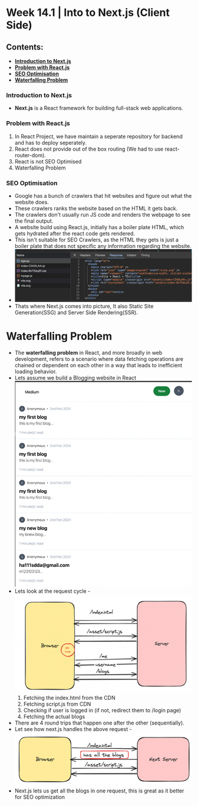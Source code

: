 # Week 14.1 | Into to Next.js (Client Side)

## Contents:
- [**Introduction to Next.js**](#introduction-to-nextjs)
- [**Problem with React.js**](#problem-with-reactjs)
- [**SEO Optimisation**](#seo-optimisation)
- [**Waterfalling Problem**](#waterfalling-problem)


### Introduction to Next.js
- **Next.js** is a React framework for building full-stack web applications. 

### Problem with React.js
1. In React Project, we have maintain a seperate repository for backend and has to deploy seperately.
2. React does not provide out of the box routing (We had to use react-router-dom).
3. React is not SEO Optimised
4. Waterfalling Problem

### SEO Optimisation
- Google has a bunch of crawlers that hit websites and figure out what the website does.
- These crawlers ranks the website based on the HTML it gets back.
- The crawlers don't usually run JS code and renders the webpage to see the final output.
- A website build using React.js, initially has a boiler plate HTML, which gets hydrated after the react code gets rendered.
- This isn't suitable for SEO Crawlers, as the HTML they gets is just a boiler plate that does not specific any information regarding the website.
- ![](images/seo.png)
- Thats where Next.js comes into picture, It also Static Site Generation(SSG) and Server Side Rendering(SSR).


# Waterfalling Problem
- The **waterfalling problem** in React, and more broadly in web development, refers to a scenario where data fetching operations are chained or dependent on each other in a way that leads to inefficient loading behavior.
- Lets assume we build a Blogging website in React
![](images/blogging-app.png)
- Lets look at the request cycle -
![](images/request-cycle-for-blogging-website-react.png)
    1. Fetching the index.html from the CDN
    2. Fetching script.js from CDN
    3. Checking if user is logged in (if not, redirect them to /login page)
    4. Fetching the actual blogs
- There are 4 round trips that happen one after the other (sequentially).
- Let see how next.js handles the above request -
![](images/request-cycle-for-blogging-website-next.png)
- Next.js lets us get all the blogs in one request, this is great as it better for SEO optimization

